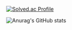 

[![Solved.ac Profile](http://mazassumnida.wtf/api/v2/generate_badge?boj=swjwpower)](https://solved.ac/swjwpower/)

![Anurag's GitHub stats](https://github-readme-stats.vercel.app/api?username=hszrin&show_icons=true&theme=radical)
